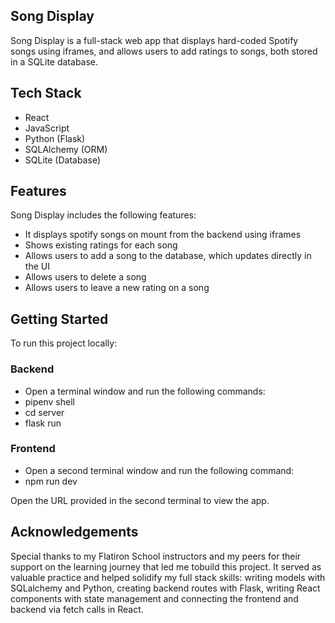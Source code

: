 ## Song Display

Song Display is a full-stack web app that displays hard-coded Spotify songs using iframes, and allows users to add ratings to songs, both stored in a SQLite database.

## Tech Stack
- React
- JavaScript
- Python (Flask)
- SQLAlchemy (ORM)
- SQLite (Database)

## Features

Song Display includes the following features:
- It displays spotify songs on mount from the backend using iframes
- Shows existing ratings for each song
- Allows users to add a song to the database, which updates directly in the UI
- Allows users to delete a song
- Allows users to leave a new rating on a song

## Getting Started

To run this project locally:

### Backend
- Open a terminal window and run the following commands:
- pipenv shell
- cd server 
- flask run

### Frontend
- Open a second terminal window and run the following command:
- npm run dev

Open the URL provided in the second terminal to view the app.

## Acknowledgements 

Special thanks to my Flatiron School instructors and my peers for their support on the learning journey that led me tobuild this project. It served as valuable practice and helped solidify my full stack skills: writing models with SQLalchemy and Python, creating backend routes with Flask, writing React components with state management and connecting the frontend and backend via fetch calls in React.


